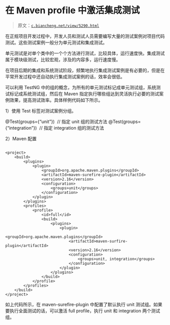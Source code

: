 # 在 Maven profile 中激活集成测试

> 原文：[`c.biancheng.net/view/5290.html`](http://c.biancheng.net/view/5290.html)

在正规项目开发过程中，开发人员和测试人员需要编写大量的测试案例对项目代码测试。这些测试案例一般分为单元测试和集成测试。

单元测试是对单个类中的一个个方法进行测试，比较具体，运行速度快。集成测试属于模块级测试，比较宏观，涉及的内容多，运行速度慢。

在项目后期的集成和系统测试阶段，频繁地执行集成测试案例是有必要的，但是在平常开发过程中还自动执行集成测试案例的话，效率会很低。

可以利用 TestNG 中的组的概念，为所有的单元测试标记成单元测试组，系统测试标记成系统测试组，然后在 Maven 指定执行哪些组达到灵活执行必要的测试案例效果，提高测试效率。具体样例代码如下所示。

1）使用 Test 标签对测试案例分组。

@Test(groups={“unit”})  // 指定 unit 组的测试方法
@Test(groups={“integration”})  // 指定 integration 组的测试方法

2）Maven 配置

```

<project>
    <build>
        <plugins>
            <plugin>
                <groupId>org.apache.maven.plugins</groupId>
                <artifactId>maven-surefire-plugin</artifactId>
                <version>2.16</version>
                <configuration>
                    <groups>unit</groups>
                </configuration>
            </plugin>
        </plugins>
        <profiles>
            <profile>
                <id>full</id>
                <build>
                    <plugins>
                        <plugin>
                            <groupId>org.apache.maven.plugins</groupId>
                            <artifactId>maven-surfire-plugin</artifactId>
                            <version>2.16</version>
                            <configuration>
                                <groups>unit, integration</groups>
                            </configuration>
                        </plugin>
                    </plugins>
                </build>
            </profile>
        </profiles>
    </build>
</project>
```

如上代码所示，在 maven-surefire-plugin 中配置了默认执行 unit 测试组。如果要执行全面测试的话，可以激活 full profile，执行 unit 和 integration 两个测试组。